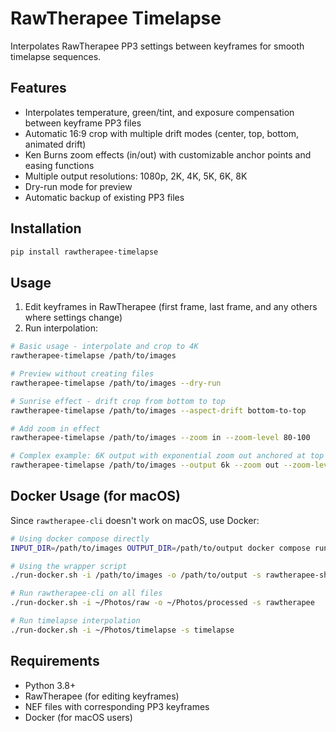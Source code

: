 # RawTherapee Timelapse

Interpolates RawTherapee PP3 settings between keyframes for smooth timelapse sequences.

## Features

- Interpolates temperature, green/tint, and exposure compensation between keyframe PP3 files
- Automatic 16:9 crop with multiple drift modes (center, top, bottom, animated drift)
- Ken Burns zoom effects (in/out) with customizable anchor points and easing functions
- Multiple output resolutions: 1080p, 2K, 4K, 5K, 6K, 8K
- Dry-run mode for preview
- Automatic backup of existing PP3 files

## Installation

```bash
pip install rawtherapee-timelapse
```

## Usage

1. Edit keyframes in RawTherapee (first frame, last frame, and any others where settings change)
2. Run interpolation:

```bash
# Basic usage - interpolate and crop to 4K
rawtherapee-timelapse /path/to/images

# Preview without creating files
rawtherapee-timelapse /path/to/images --dry-run

# Sunrise effect - drift crop from bottom to top
rawtherapee-timelapse /path/to/images --aspect-drift bottom-to-top

# Add zoom in effect
rawtherapee-timelapse /path/to/images --zoom in --zoom-level 80-100

# Complex example: 6K output with exponential zoom out anchored at top
rawtherapee-timelapse /path/to/images --output 6k --zoom out --zoom-level 70-100 --zoom-anchor top --zoom-easing exponential
```

## Docker Usage (for macOS)

Since `rawtherapee-cli` doesn't work on macOS, use Docker:

```bash
# Using docker compose directly
INPUT_DIR=/path/to/images OUTPUT_DIR=/path/to/output docker compose run rawtherapee-shell

# Using the wrapper script
./run-docker.sh -i /path/to/images -o /path/to/output -s rawtherapee-shell

# Run rawtherapee-cli on all files
./run-docker.sh -i ~/Photos/raw -o ~/Photos/processed -s rawtherapee

# Run timelapse interpolation
./run-docker.sh -i ~/Photos/timelapse -s timelapse
```

## Requirements

- Python 3.8+
- RawTherapee (for editing keyframes)
- NEF files with corresponding PP3 keyframes
- Docker (for macOS users)